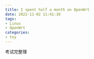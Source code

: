 ```yaml
---
title: I spent half a month on OpenWrt
date: 2022-11-02 11:41:10
tags:
- Linux     
- OpenWrt
categories: 
- toy
---
```




考试完整理

